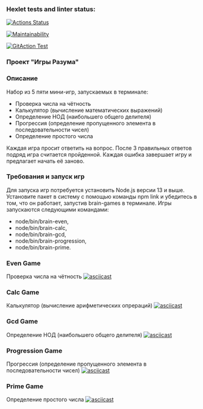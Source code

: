 ### Hexlet tests and linter status:
[![Actions Status](https://github.com/Nickolay-Klimentov/frontend-project-lvl1/workflows/hexlet-check/badge.svg)](https://github.com/Nickolay-Klimentov/frontend-project-lvl1/actions)

[![Maintainability](https://api.codeclimate.com/v1/badges/382fde7921c268295788/maintainability)](https://codeclimate.com/github/Nickolay-Klimentov/frontend-project-lvl1/maintainability)

[![GitAction Test](https://github.com/Nickolay-Klimentov/frontend-project-lvl1/workflows/gitaction-test/badge.svg)](https://github.com/Nickolay-Klimentov/frontend-project-lvl1/actions/workflows/gitaction-test.yml)

### Проект "Игры Разума"

### Описание
Набор из 5 пяти мини-игр, запускаемых в терминале:
- Проверка числа на чётность
- Калькулятор (вычисление математических выражений)
- Определение НОД (наибольшего общего делителя)
- Прогрессия (определение пропущенного элемента в последовательности чисел)
- Определение простого числа

Каждая игра просит ответить на вопрос. После 3 правильных ответов подряд игра считается пройденной. Каждая ошибка завершает игру и предлагает начать её заново.

### Требования и запуск игр
Для запуска игр потребуется установить Node.js версии 13 и выше.
Установите пакет в систему с помощью команды npm link и убедитесь в том, что он работает, запустив brain-games в терминале.
Игры запускаются следующими командами:
- node/bin/brain-even,
- node/bin/brain-calc,
- node/bin/brain-gcd,
- node/bin/brain-progression,
- node/bin/brain-prime.

### Even Game
Проверка числа на чётность
[![asciicast](https://asciinema.org/a/494314.svg)](https://asciinema.org/a/494314)

### Calc Game
Калькулятор (вычисление арифметических опрераций)
[![asciicast](https://asciinema.org/a/495189.svg)](https://asciinema.org/a/495189)

### Gcd Game
Определение НОД (наибольшего общего делителя)
[![asciicast](https://asciinema.org/a/496053.svg)](https://asciinema.org/a/496053)

### Progression Game
Прогрессия (определение пропущенного элемента в последовательности чисел)
[![asciicast](https://asciinema.org/a/496937.svg)](https://asciinema.org/a/496937)

### Prime Game
Определение простого числа
[![asciicast](https://asciinema.org/a/497593.svg)](https://asciinema.org/a/497593)
